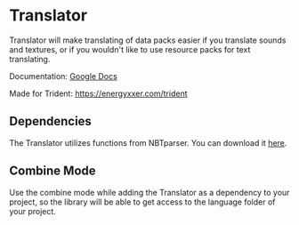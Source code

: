# Translator

 Translator will make translating of data packs easier if you translate sounds and textures, or if you wouldn't like to use resource packs for text translating.

 Documentation: [Google Docs](https://docs.google.com/document/d/1fGTRXi7II-23N2CI2SV1DjQyhDWSGFE8-XpbJpKcc1g/)

 Made for Trident: <https://energyxxer.com/trident>

## Dependencies

 The Translator utilizes functions from NBTparser. You can download it [here](https://github.com/Jerozgen/NBTparser).

## Combine Mode

 Use the combine mode while adding the Translator as a dependency to your project, so the library will be able to get access to the language folder of your project.
